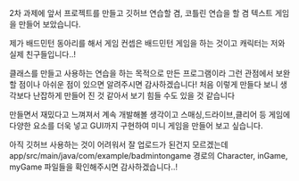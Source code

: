 2차 과제에 앞서 프로젝트를 만들고 깃허브 연습할 겸, 코틀린 연습을 할 겸 텍스트 게임을 만들어 보았습니다.

제가 배드민턴 동아리를 해서 게임 컨셉은 배드민턴 게임을 하는 것이고 캐릭터는 저와 실제 친구들입니다..!

클래스를 만들고 사용하는 연습을 하는 목적으로 만든 프로그램이라 그런 관점에서 보완할 점이나 아쉬운 점이 있으면 알려주시면 감사하겠습니다!
처음 이렇게 만들다 보니 생각보다 난잡하게 만들어 진 것 같아서 보기 힘들 수도 있을 것 같습니다

만들면서 재밌다고 느껴져서 계속 개발해볼 생각이고
스매싱,드라이브,클리어 등 게임에 다양한 요소를 더욱 넣고 GUI까지 구현하여 미니 게임을 만들어 보고 싶습니다.

아직 깃허브 사용하는 것이 어려워서 잘 업로드가 된건지 모르겠는데
app/src/main/java/com/example/badmintongame 경로의
Character, inGame, myGame 파일들을 확인해주시면 감사하겠습니다..!

